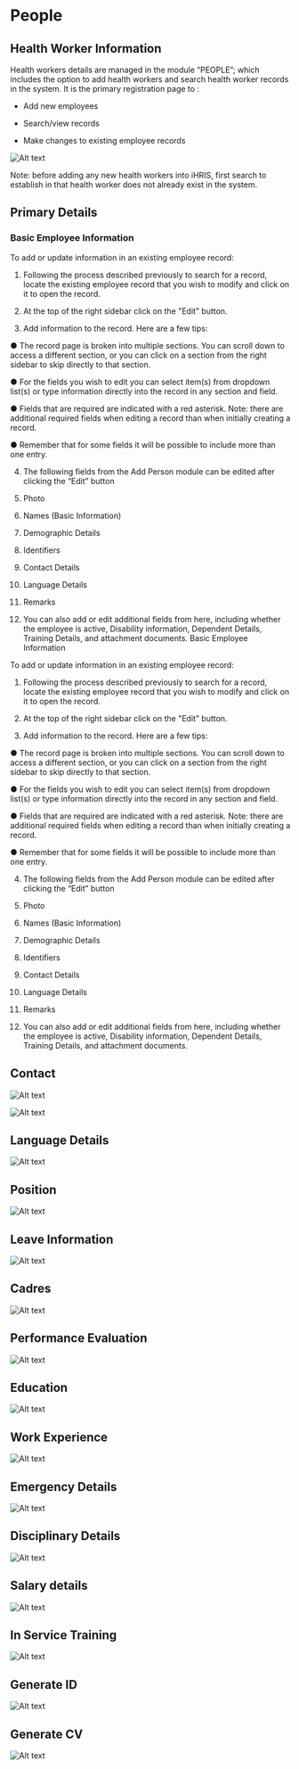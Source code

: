 # People

## Health Worker Information
Health workers details are managed in the  module “PEOPLE”; which includes the option to add health workers and search health worker records in the system. It is the primary registration page to :

* Add new employees

* Search/view records
* Make changes to existing employee records

![Alt text](../img/health_worker.PNG 'Health Worker')

Note: before adding any new health workers into iHRIS, first search to establish in that health worker does not already exist in the system.

## Primary Details

### Basic Employee Information

To add or update information in an existing employee record:

1. Following the process described previously to search for a record, locate the existing employee record that you wish to modify and click on it to open the record.
2. At the top of the right sidebar click on the "Edit" button.

3. Add information to the record. Here are a few tips:




● The record page is broken into multiple sections. You can scroll down to access a different section, or you can click on a section from the right sidebar to skip directly to that section.

● For the fields you wish to edit you can select item(s) from dropdown list(s) or type information directly into the record in any section and field.

● Fields that are required are indicated with a red asterisk. Note: there are additional required fields when editing a record than when initially creating a record.

● Remember that for some fields it will be possible to include more than one entry.

4. The following fields from the Add Person module can be edited after clicking the “Edit” button

1. Photo
2. Names (Basic Information)
3. Demographic Details
4. Identifiers
5. Contact Details
6. Language Details
7. Remarks

5. You can also add or edit additional fields from here, including whether the employee is active, Disability information, Dependent Details, Training Details, and attachment documents.
 Basic Employee Information

To add or update information in an existing employee record:

1. Following the process described previously to search for a record, locate the existing employee record that you wish to modify and click on it to open the record.
2. At the top of the right sidebar click on the "Edit" button.

3. Add information to the record. Here are a few tips:


● The record page is broken into multiple sections. You can scroll down to access a different section, or you can click on a section from the right sidebar to skip directly to that section.

● For the fields you wish to edit you can select item(s) from dropdown list(s) or type information directly into the record in any section and field.

● Fields that are required are indicated with a red asterisk. Note: there are additional required fields when editing a record than when initially creating a record.

● Remember that for some fields it will be possible to include more than one entry.

4. The following fields from the Add Person module can be edited after clicking the “Edit” button

1. Photo
2. Names (Basic Information)
3. Demographic Details
4. Identifiers
5. Contact Details
6. Language Details
7. Remarks

5. You can also add or edit additional fields from here, including whether the employee is active, Disability information, Dependent Details, Training Details, and attachment documents.



## Contact 

![Alt text](../img/health_worker.PNG 'Health Worker')


![Alt text](../img/telecom.PNG 'Health Worker')

## Language Details

![Alt text](../img/language.PNG 'Health Worker')

## Position
![Alt text](../img/position.PNG 'Health Worker')


## Leave Information
![Alt text](../img/leave.PNG 'Health Worker')


## Cadres 

![Alt text](../img/health_worker.PNG 'Health Worker')

## Performance Evaluation

![Alt text](../img/health_worker.PNG 'Health Worker')

## Education

![Alt text](../img/health_worker.PNG 'Health Worker')

## Work Experience
![Alt text](../img/health_worker.PNG 'Health Worker')


## Emergency Details

![Alt text](../img/health_worker.PNG 'Health Worker')

## Disciplinary Details

![Alt text](../img/health_worker.PNG 'Health Worker')

## Salary details

![Alt text](../img/health_worker.PNG 'Health Worker')

## In Service  Training
![Alt text](../img/health_worker.PNG 'Health Worker')



## Generate ID

![Alt text](../img/health_worker.PNG 'Health Worker')



## Generate CV


![Alt text](../img/health_worker.PNG 'Health Worker')

